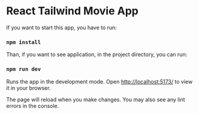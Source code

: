 # React Tailwind Movie App

If you want to start this app, you have to run:

### `npm install`

Than, if you want to see application, in the project directory, you can run:

### `npm run dev`

Runs the app in the development mode. Open [http://localhost:5173/](http://localhost:5173/) to view it in your browser.

The page will reload when you make changes. You may also see any lint errors in the console.

